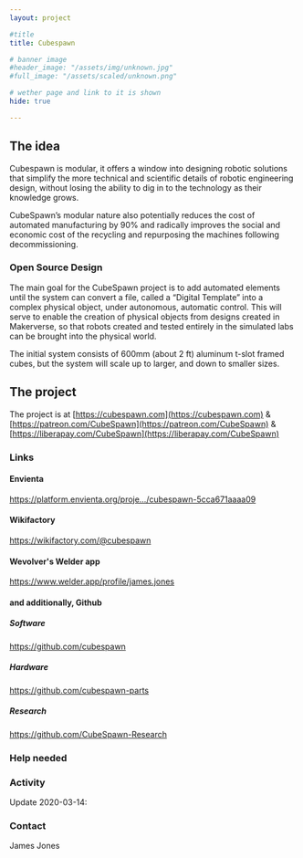 ```yaml
---
layout: project

#title
title: Cubespawn

# banner image
#header_image: "/assets/img/unknown.jpg"
#full_image: "/assets/scaled/unknown.png"

# wether page and link to it is shown
hide: true

---
```


## The idea

Cubespawn is modular, it offers a window into designing robotic solutions that simplify the more technical and scientific details of robotic engineering design, without losing the ability to dig in to the technology as their knowledge grows.

<!--more-->

CubeSpawn’s modular nature also potentially reduces the cost of automated manufacturing by 90% and radically improves the social and economic cost of the recycling and repurposing the machines following decommissioning.

### Open Source Design

The main goal for the CubeSpawn project is to add automated elements until the system can convert a file, called a “Digital Template” into a complex physical object, under autonomous, automatic control. This will serve to enable the creation of physical objects from designs created in Makerverse, so that robots created and tested entirely in the simulated labs can be brought into the physical world.

The initial system consists of 600mm (about 2 ft) aluminum t-slot framed cubes, but the system will scale up to larger, and down to smaller sizes.

## The project

The project is at [https://cubespawn.com](https://cubespawn.com) & [https://patreon.com/CubeSpawn](https://patreon.com/CubeSpawn) & [https://liberapay.com/CubeSpawn](https://liberapay.com/CubeSpawn)

### Links
#### Envienta
https://platform.envienta.org/proje…/cubespawn-5cca671aaaa09

#### Wikifactory
https://wikifactory.com/@cubespawn

#### Wevolver's Welder app
https://www.welder.app/profile/james.jones

#### and additionally, Github
##### Software
https://github.com/cubespawn
##### Hardware
https://github.com/cubespawn-parts
##### Research
https://github.com/CubeSpawn-Research

### Help needed


### Activity

Update 2020-03-14: 

### Contact

James Jones

